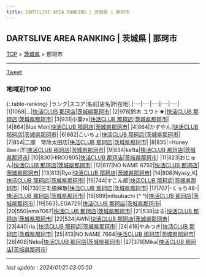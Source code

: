 ```yaml
---
title: DARTSLIVE AREA RANKING | 茨城県 | 那珂市
---
```

## DARTSLIVE AREA RANKING | 茨城県 | 那珂市

[TOP](/darts/rank/) > [茨城県](/darts/rank/茨城県/) > 那珂市

___

<a href="https://twitter.com/share?ref_src=twsrc%5Etfw" data-text="DARTSLIVE AREA RANKING | 茨城県那珂市" class="twitter-share-button" data-via="DARTSLIVE" data-hashtags="DARTSLIVE" data-related="DARTSLIVE" data-show-count="false">Tweet</a>

### 地域別TOP 100

{:.table-ranking}
|ランク|スコア|名前|店名|所在地|
|---|---|---|---|---|
|1|1068|…|<a href="https://search.dartslive.com/jp/shop/c78b55640899ce0fb21333aee1bd51e4">快活CLUB 那珂店</a>|<a href="/darts/rank/茨城県/那珂市">茨城県那珂市</a>|
|2|978|鈴木 ユウト★|<a href="https://search.dartslive.com/jp/shop/c78b55640899ce0fb21333aee1bd51e4">快活CLUB 那珂店</a>|<a href="/darts/rank/茨城県/那珂市">茨城県那珂市</a>|
|3|931|小薗zx|<a href="https://search.dartslive.com/jp/shop/c78b55640899ce0fb21333aee1bd51e4">快活CLUB 那珂店</a>|<a href="/darts/rank/茨城県/那珂市">茨城県那珂市</a>|
|4|864|Blue Man|<a href="https://search.dartslive.com/jp/shop/c78b55640899ce0fb21333aee1bd51e4">快活CLUB 那珂店</a>|<a href="/darts/rank/茨城県/那珂市">茨城県那珂市</a>|
|4|864|かずやん|<a href="https://search.dartslive.com/jp/shop/c78b55640899ce0fb21333aee1bd51e4">快活CLUB 那珂店</a>|<a href="/darts/rank/茨城県/那珂市">茨城県那珂市</a>|
|6|862|こいちょ|<a href="https://search.dartslive.com/jp/shop/c78b55640899ce0fb21333aee1bd51e4">快活CLUB 那珂店</a>|<a href="/darts/rank/茨城県/那珂市">茨城県那珂市</a>|
|7|854|二郎　常陸太田店|<a href="https://search.dartslive.com/jp/shop/c78b55640899ce0fb21333aee1bd51e4">快活CLUB 那珂店</a>|<a href="/darts/rank/茨城県/那珂市">茨城県那珂市</a>|
|8|835|=Honey Bee=洋|<a href="https://search.dartslive.com/jp/shop/c78b55640899ce0fb21333aee1bd51e4">快活CLUB 那珂店</a>|<a href="/darts/rank/茨城県/那珂市">茨城県那珂市</a>|
|9|834|ke1ta|<a href="https://search.dartslive.com/jp/shop/c78b55640899ce0fb21333aee1bd51e4">快活CLUB 那珂店</a>|<a href="/darts/rank/茨城県/那珂市">茨城県那珂市</a>|
|10|830|HIRO0805|<a href="https://search.dartslive.com/jp/shop/c78b55640899ce0fb21333aee1bd51e4">快活CLUB 那珂店</a>|<a href="/darts/rank/茨城県/那珂市">茨城県那珂市</a>|
|11|823|おじゅん|<a href="https://search.dartslive.com/jp/shop/c78b55640899ce0fb21333aee1bd51e4">快活CLUB 那珂店</a>|<a href="/darts/rank/茨城県/那珂市">茨城県那珂市</a>|
|12|817|NO NAME 6792|<a href="https://search.dartslive.com/jp/shop/c78b55640899ce0fb21333aee1bd51e4">快活CLUB 那珂店</a>|<a href="/darts/rank/茨城県/那珂市">茨城県那珂市</a>|
|13|813|Ryo|<a href="https://search.dartslive.com/jp/shop/c78b55640899ce0fb21333aee1bd51e4">快活CLUB 那珂店</a>|<a href="/darts/rank/茨城県/那珂市">茨城県那珂市</a>|
|14|808|Nyasy_K|<a href="https://search.dartslive.com/jp/shop/c78b55640899ce0fb21333aee1bd51e4">快活CLUB 那珂店</a>|<a href="/darts/rank/茨城県/那珂市">茨城県那珂市</a>|
|15|744|すこん部|<a href="https://search.dartslive.com/jp/shop/c78b55640899ce0fb21333aee1bd51e4">快活CLUB 那珂店</a>|<a href="/darts/rank/茨城県/那珂市">茨城県那珂市</a>|
|16|732|三毛猫解散|<a href="https://search.dartslive.com/jp/shop/c78b55640899ce0fb21333aee1bd51e4">快活CLUB 那珂店</a>|<a href="/darts/rank/茨城県/那珂市">茨城県那珂市</a>|
|17|707|-くぅり48-|<a href="https://search.dartslive.com/jp/shop/c78b55640899ce0fb21333aee1bd51e4">快活CLUB 那珂店</a>|<a href="/darts/rank/茨城県/那珂市">茨城県那珂市</a>|
|18|689|mitsubachi (^ ^)|<a href="https://search.dartslive.com/jp/shop/c78b55640899ce0fb21333aee1bd51e4">快活CLUB 那珂店</a>|<a href="/darts/rank/茨城県/那珂市">茨城県那珂市</a>|
|19|563|LEGA729|<a href="https://search.dartslive.com/jp/shop/c78b55640899ce0fb21333aee1bd51e4">快活CLUB 那珂店</a>|<a href="/darts/rank/茨城県/那珂市">茨城県那珂市</a>|
|20|550|ema7067|<a href="https://search.dartslive.com/jp/shop/c78b55640899ce0fb21333aee1bd51e4">快活CLUB 那珂店</a>|<a href="/darts/rank/茨城県/那珂市">茨城県那珂市</a>|
|21|538|はる|<a href="https://search.dartslive.com/jp/shop/c78b55640899ce0fb21333aee1bd51e4">快活CLUB 那珂店</a>|<a href="/darts/rank/茨城県/那珂市">茨城県那珂市</a>|
|22|524|AWN|<a href="https://search.dartslive.com/jp/shop/c78b55640899ce0fb21333aee1bd51e4">快活CLUB 那珂店</a>|<a href="/darts/rank/茨城県/那珂市">茨城県那珂市</a>|
|23|440|ria.|<a href="https://search.dartslive.com/jp/shop/c78b55640899ce0fb21333aee1bd51e4">快活CLUB 那珂店</a>|<a href="/darts/rank/茨城県/那珂市">茨城県那珂市</a>|
|24|416|やみつき|<a href="https://search.dartslive.com/jp/shop/c78b55640899ce0fb21333aee1bd51e4">快活CLUB 那珂店</a>|<a href="/darts/rank/茨城県/那珂市">茨城県那珂市</a>|
|25|413|NO NAME 7664|<a href="https://search.dartslive.com/jp/shop/c78b55640899ce0fb21333aee1bd51e4">快活CLUB 那珂店</a>|<a href="/darts/rank/茨城県/那珂市">茨城県那珂市</a>|
|26|408|Neko|<a href="https://search.dartslive.com/jp/shop/c78b55640899ce0fb21333aee1bd51e4">快活CLUB 那珂店</a>|<a href="/darts/rank/茨城県/那珂市">茨城県那珂市</a>|
|27|378|Mika|<a href="https://search.dartslive.com/jp/shop/c78b55640899ce0fb21333aee1bd51e4">快活CLUB 那珂店</a>|<a href="/darts/rank/茨城県/那珂市">茨城県那珂市</a>|



___

_last update : 2024/01/21 03:05:50_


<script src="https://cdnjs.cloudflare.com/ajax/libs/jquery/3.6.1/jquery.min.js" integrity="sha512-aVKKRRi/Q/YV+4mjoKBsE4x3H+BkegoM/em46NNlCqNTmUYADjBbeNefNxYV7giUp0VxICtqdrbqU7iVaeZNXA==" crossorigin="anonymous" referrerpolicy="no-referrer"></script>
<script src="https://cdnjs.cloudflare.com/ajax/libs/jquery.tablesorter/2.31.3/js/jquery.tablesorter.min.js" integrity="sha512-qzgd5cYSZcosqpzpn7zF2ZId8f/8CHmFKZ8j7mU4OUXTNRd5g+ZHBPsgKEwoqxCtdQvExE5LprwwPAgoicguNg==" crossorigin="anonymous" referrerpolicy="no-referrer"></script>
<link rel="stylesheet" href="https://cdnjs.cloudflare.com/ajax/libs/jquery.tablesorter/2.31.3/css/theme.default.min.css" integrity="sha512-wghhOJkjQX0Lh3NSWvNKeZ0ZpNn+SPVXX1Qyc9OCaogADktxrBiBdKGDoqVUOyhStvMBmJQ8ZdMHiR3wuEq8+w==" crossorigin="anonymous" referrerpolicy="no-referrer" />
<script>
$(function() {
    $(".table-ranking").tablesorter({sortList:[[0, 0]]});
});
</script>

<script async src="https://platform.twitter.com/widgets.js" charset="utf-8"></script>